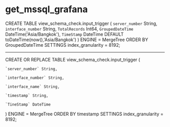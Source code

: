 # get_mssql_grafana

CREATE TABLE view_schema_check.input_trigger
(
`server_number` String,
`interface_number` String,
`TotalRecords` Int64,
`GroupedDateTime` DateTime('Asia/Bangkok'),
`TimeStamp` DateTime DEFAULT toDateTime(now(),'Asia/Bangkok')
)
ENGINE = MergeTree
ORDER BY GroupedDateTime
SETTINGS index_granularity = 8192;

---

CREATE OR REPLACE TABLE view_schema_check.input_trigger
(

    `server_number` String,

    `interface_number` String,

    `interface_name` String,

    `timestamp` String,

    `TineStamp` DateTime

)
ENGINE = MergeTree
ORDER BY timestamp
SETTINGS index_granularity = 8192;
